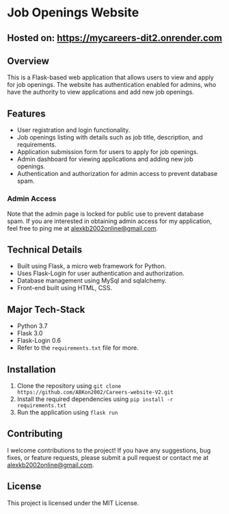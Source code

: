 # Job Openings Website

## Hosted on: https://mycareers-dit2.onrender.com

## Overview

This is a Flask-based web application that allows users to view and apply for job openings. The website has authentication enabled for admins, who have the authority to view applications and add new job openings.

## Features

* User registration and login functionality.
* Job openings listing with details such as job title, description, and requirements.
* Application submission form for users to apply for job openings.
* Admin dashboard for viewing applications and adding new job openings.
* Authentication and authorization for admin access to prevent database spam.

### Admin Access

Note that the admin page is locked for public use to prevent database spam. If you are interested in obtaining admin access for my application, feel free to ping me at alexkb2002online@gmail.com.

## Technical Details

* Built using Flask, a micro web framework for Python.
* Uses Flask-Login for user authentication and authorization.
* Database management using MySql and sqlalchemy. 
* Front-end built using HTML, CSS.

## Major Tech-Stack

* Python 3.7
* Flask 3.0
* Flask-Login 0.6
* Refer to the `requirements.txt` file for more. 

## Installation

1. Clone the repository using `git clone https://github.com/ABKon2002/Careers-website-V2.git`
2. Install the required dependencies using `pip install -r requirements.txt`
3. Run the application using `flask run`

## Contributing

I welcome contributions to the project! If you have any suggestions, bug fixes, or feature requests, please submit a pull request or contact me at alexkb2002online@gmail.com.

## License

This project is licensed under the MIT License.


